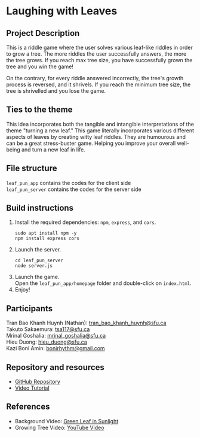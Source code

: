 # Laughing with Leaves

## Project Description
This is a riddle game where the user solves various leaf-like riddles in order to grow a tree. The more riddles the user successfully answers, the more the tree grows. If you reach max tree size, you have successfully grown the tree and you win the game!

On the contrary, for every riddle answered incorrectly, the tree's growth process is reversed, and it shrivels. If you reach the minimum tree size, the tree is shrivelled and you lose the game.

## Ties to the theme
This idea incorporates both the tangible and intangible interpretations of the theme "turning a new leaf."
This game literally incorporates various different aspects of leaves by creating witty leaf riddles. They are humourous and can be a great stress-buster game. Helping you improve your overall well-being and turn a new leaf in life.

## File structure
`leaf_pun_app` contains the codes for the client side \
`leaf_pun_server` contains the codes for the server side

## Build instructions
1. Install the required dependencies: `npm`, `express`, and `cors`.
    ```
    sudo apt install npm -y
    npm install express cors
    ```
2. Launch the server.
    ```
    cd leaf_pun_server
    node server.js
    ```
3. Launch the game. \
    Open the `leaf_pun_app/homepage` folder and double-click on `index.html`.
4. Enjoy!

## Participants
Tran Bao Khanh Huynh (Nathan): tran_bao_khanh_huynh@sfu.ca \
Takuto Sakaemura: tsa117@sfu.ca \
Mrinal Goshalia: mrinal_goshalia@sfu.ca \
Hieu Duong: hieu_duong@sfu.ca \
Kazi Boni Amin: bonirhythm@gmail.com

## Repository and resources
- [GitHub Repository](https://github.com/dqhntt/Leaf-Pun-Quiz)
- [Video Tutorial](https://youtu.be/vvse9x3ZvrQ)

## References
- Background Video: [Green Leaf in Sunlight](https://www.videvo.net/video/green-leaf-in-sunlight/1326/)
- Growing Tree Video: [YouTube Video](https://www.youtube.com/watch?v=7zpjgaRSF4c)
